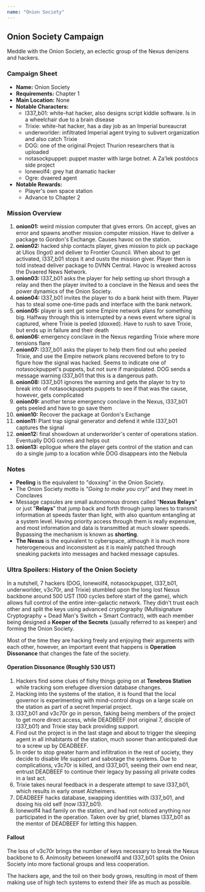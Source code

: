 ```yaml
---
name: "Onion Society"
---
```

## Onion Society Campaign

Meddle with the Onion Society, an eclectic group of the Nexus denizens and hackers.


### Campaign Sheet

* **Name:** Onion Society
* **Requirements:** Chapter 1
* **Main Location:** None
* **Notable Characters:**
   * l337_b01: white-hat hacker, also designs script kiddie software. Is in a wheelchair due to a brain disease
   * Trixie: white-hat hacker, has a day job as an Imperial bureaucrat
   * underworlder: infiltrated Imperial agent trying to subvert organization and also catch Trixie
   * DOG: one of the original Project Thurion researchers that is uploaded
   * notasockpuppet: puppet master with large botnet. A Za'lek postdocs side project
   * lonewolf4: grey hat dramatic hacker
   * Ogre: dvaered agent
* **Notable Rewards:**
   * Player's own space station
   * Advance to Chapter 2


### Mission Overview

1. **onion01:** weird mission computer that gives errors. On accept, gives an error and spawns another mission computer mission. Have to deliver a package to Gordon's Exchange. Causes havoc on the station.
2. **onion02:** hacked ship contacts player, gives mission to pick up package at Ulios (Ingot) and deliver to Frontier Council. When about to get activated, l337_b01 stops it and ousts the mission giver. Player then is told instead deliver package to DVNN Central. Havoc is wreaked across the Dvaered News Network.
3. **onion03:** l337_b01 asks the player for help setting up short through a relay and then the player invited to a conclave in the Nexus and sees the power dynamics of the Onion Society.
4. **onion04:** l337_b01 invites the player to do a bank heist with them. Player has to steal some one-time pads and interface with the bank network.
5. **onion05:** player is sent get some Empire network plans for something big. Halfway through this is interrupted by a news event where signal is captured, where Trixie is peeled (doxxed). Have to rush to save Trixie, but ends up in failure and their death
6. **onion06:** emergency conclave in the Nexus regarding Trixie where more tensions flare
7. **onion07:** l337_b01 asks the player to help them find out who peeled Trixie, and use the Empire network plans recovered before to try to figure how the signal was hacked. Seems to indicate one of notasockpuppet's puppets, but not sure if manipulated. DOG sends a message warning l337_b01 that this is a dangerous path.
8. **onion08:** l337_b01 ignores the warning and gets the player to try to break into of notasockpuppets puppets to see if that was the cause, however, gets complicated
9. **onion09:** another tense emergency conclave in the Nexus, l337_b01 gets peeled and have to go save them
9. **onion10:** Recover the package at Gordon's Exchange
10. **onion11:** Plant trap signal generator and defend it while l337_b01 captures the signal
11. **onion12:** final showdown at underworlder's center of operations station. Eventually DOG comes and helps out
12. **onion13:** epilogue where the player gets control of the station and can do a single jump to a location while DOG disappears into the Nebula


### Notes

* **Peeling** is the equivalent to "doxxing" in the Onion Society.
* The Onion Society motto is *"Going to make you cry!"* and they meet in Conclaves
* Message capsules are small autonomous drones called "**Nexus Relays**" or just "**Relays**" that jump back and forth through jump lanes to transmit information at speeds faster than light, with also quantum entangling at a system level. Having priority access through them is really expensive, and most information and data is transmitted at much slower speeds. Bypassing the mechanism is known as **shorting**.
* **The Nexus** is the equivalent to cyberspace, although it is much more heterogeneous and inconsistent as it is mainly patched through sneaking packets into messages and hacked message capsules.


### Ultra Spoilers: History of the Onion Society

In a nutshell, 7 hackers (DOG, lonewolf4, notasockpuppet, l337_b01, underworlder, v3c70r, and Trixie) stumbled upon the long lost Nexus backbone around 500 UST (100 cycles before start of the game), which allows full control of the entire inter-galactic network. They didn't trust each other and split the keys using advanced cryptography (Multisignature Cryptography + Dead Man's Switch + Smart Contract), with each member being designed a **Keeper of the Secrets** (usually referred to as keeper) and forming the Onion Society.

Most of the time they are hacking freely and enjoying their arguments with each other, however, an important event that happens is **Operation Dissonance** that changes the fate of the society.

#### Operation Dissonance (Roughly 530 UST)

1. Hackers find some clues of fishy things going on at **Tenebros Station** while tracking som erefugee diversion database changes.
1. Hacking into the systems of the station, it is found that the local governor is experimenting with mind-control drugs on a large scale on the station as part of a secret Imperial project.
1. l337_b01 and v3c70r go in person, faking being members of the project to get more direct access, while DEADBEEF (not original 7, disciple of l337_b01) and Trixie stay back providing support.
1. Find out the project is in the last stage and about to trigger the sleeping agent in all inhabitants of the station, much sooner than anticipatedi due to a screw up by DEADBEEF.
1. In order to stop greater harm and infiltration in the rest of society, they decide to disable life support and sabotage the systems. Due to complications, v3c70r is killed, and l337_b01, seeing their own end near, entrust DEADBEEF to continue their legacy by passing all private codes in a last act.
1. Trixie takes neural feedback in a desperate attempt to save l337_b01, which results in early onset Alzheimers.
1. DEADBEEF hacks database, swapping identities with l337_b01, and doxing his old self (now l337_b01).
1. lonewolf4 had family on the station, and had not noticed anything nor participated in the operation. Taken over by grief, blames l337_b01 as the mentor of DEADBEEF for letting this happen.

#### Fallout

The loss of v3c70r brings the number of keys necessary to break the Nexus backbone to 6. Animosity between lonewolf4 and l337_b01 splits the Onion Society into more factional groups and less cooperation.

The hackers age, and the toil on their body grows, resulting in most of them making use of high tech systems to extend their life as much as possible.
